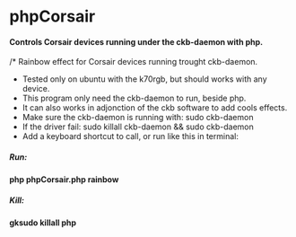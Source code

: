 # phpCorsair
#### Controls Corsair devices running under the ckb-daemon with php.

/*  Rainbow effect for Corsair devices running trought ckb-daemon.
 *  Tested only on ubuntu with the k70rgb, but should works with any device.
 *  This program only need the ckb-daemon to run, beside php.
 *  It can also works in adjonction of the ckb software to add cools effects.
 *  Make sure the ckb-daemon is running with: sudo ckb-daemon
 *  If the driver fail: sudo killall ckb-daemon && sudo ckb-daemon
 *  Add a keyboard shortcut to call, or run like this in terminal:
 
##### Run: 
#### php phpCorsair.php rainbow

##### Kill:
#### gksudo killall php
